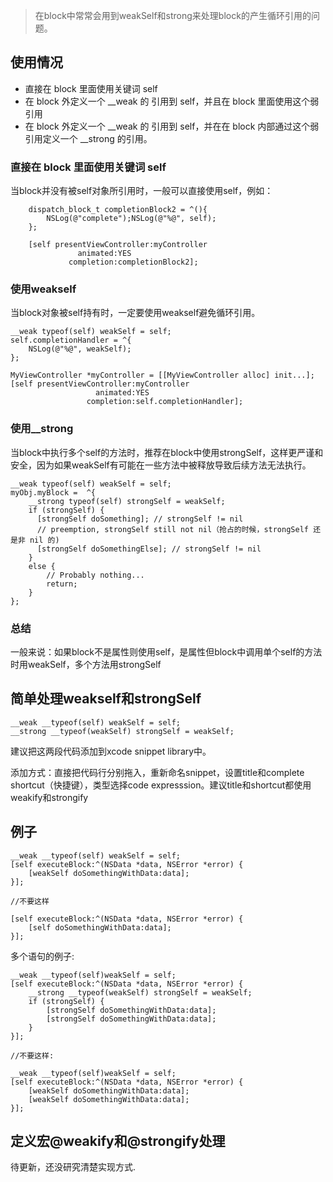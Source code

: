 >	在block中常常会用到weakSelf和strong来处理block的产生循环引用的问题。

## 使用情况

-	直接在 block 里面使用关键词 self
-	在 block 外定义一个 __weak 的 引用到 self，并且在 block 里面使用这个弱引用
-	在 block 外定义一个 __weak 的 引用到 self，并在在 block 内部通过这个弱引用定义一个 __strong 的引用。

### 直接在 block 里面使用关键词 self

当block并没有被self对象所引用时，一般可以直接使用self，例如：

````objc
    dispatch_block_t completionBlock2 = ^(){
        NSLog(@"complete");NSLog(@"%@", self);
    };

	[self presentViewController:myController
	           animated:YES
	         completion:completionBlock2];

````

### 使用weakself

当block对象被self持有时，一定要使用weakself避免循环引用。

````
__weak typeof(self) weakSelf = self;
self.completionHandler = ^{
    NSLog(@"%@", weakSelf);
};

MyViewController *myController = [[MyViewController alloc] init...];
[self presentViewController:myController
                   animated:YES
                 completion:self.completionHandler];
````

### 使用__strong

当block中执行多个self的方法时，推荐在block中使用strongSelf，这样更严谨和安全，因为如果weakSelf有可能在一些方法中被释放导致后续方法无法执行。

````
__weak typeof(self) weakSelf = self;
myObj.myBlock =  ^{
    __strong typeof(self) strongSelf = weakSelf;
    if (strongSelf) {
      [strongSelf doSomething]; // strongSelf != nil
      // preemption, strongSelf still not nil（抢占的时候，strongSelf 还是非 nil 的)
      [strongSelf doSomethingElse]; // strongSelf != nil
    }
    else {
        // Probably nothing...
        return;
    }
};
````

### 总结

一般来说：如果block不是属性则使用self，是属性但block中调用单个self的方法时用weakSelf，多个方法用strongSelf


##	简单处理weakself和strongSelf

````objc
__weak __typeof(self) weakSelf = self;
__strong __typeof(weakSelf) strongSelf = weakSelf;

````

建议把这两段代码添加到xcode snippet library中。

添加方式：直接把代码行分别拖入，重新命名snippet，设置title和complete shortcut（快捷键），类型选择code expresssion。建议title和shortcut都使用weakify和strongify

## 例子

````objc
__weak __typeof(self) weakSelf = self;
[self executeBlock:^(NSData *data, NSError *error) {
    [weakSelf doSomethingWithData:data];
}];

//不要这样

[self executeBlock:^(NSData *data, NSError *error) {
    [self doSomethingWithData:data];
}];
````

多个语句的例子:

````objc
__weak __typeof(self)weakSelf = self;
[self executeBlock:^(NSData *data, NSError *error) {
    __strong __typeof(weakSelf) strongSelf = weakSelf;
    if (strongSelf) {
        [strongSelf doSomethingWithData:data];
        [strongSelf doSomethingWithData:data];
    }
}];

//不要这样:

__weak __typeof(self)weakSelf = self;
[self executeBlock:^(NSData *data, NSError *error) {
    [weakSelf doSomethingWithData:data];
    [weakSelf doSomethingWithData:data];
}];
````

##  定义宏@weakify和@strongify处理

待更新，还没研究清楚实现方式.

